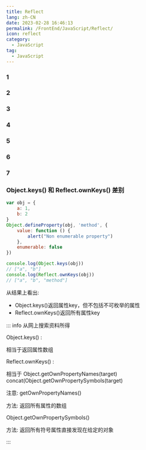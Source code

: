 ```yaml
---
title: Reflect
lang: zh-CN
date: 2023-02-28 16:46:13
permalink: /FrontEnd/JavaScript/Reflect/
icon: reflect
category: 
  - JavaScript
tag: 
  - JavaScript
---
```


### 1
### 2
### 3
### 4
### 5
### 6
### 7
### Object.keys() 和 Reflect.ownKeys() 差别

```js
var obj = {
	a: 1,
	b: 2
}
Object.defineProperty(obj, 'method', {
	value: function () {
	    alert("Non enumerable property")
	},
	enumerable: false
})

console.log(Object.keys(obj))
// ["a", "b"]
console.log(Reflect.ownKeys(obj))
// ["a", "b", "method"]
```

从结果上看出:

- Object.keys()返回属性key，但不包括不可枚举的属性
- Reflect.ownKeys()返回所有属性key

::: info 从网上搜索资料所得

Object.keys() :

相当于返回属性数组

Reflect.ownKeys() :

相当于
Object.getOwnPropertyNames(target) concat(Object.getOwnPropertySymbols(target)

注意:
getOwnPropertyNames()

方法: 返回所有属性的数组

Object.getOwnPropertySymbols()

方法: 返回所有符号属性直接发现在给定的对象

:::